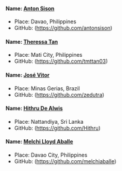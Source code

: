 #### Name: [Anton Sison](https://github.com/antonsison)

- Place: Davao, Philippines
- GitHub: (https://github.com/antonsison)

#### Name: [Theressa Tan](https://github.com/tmttan03)

- Place: Mati City, Philippines
- GitHub: (https://github.com/tmttan03)

#### Name: [José Vitor](https://github.com/zedutra)

- Place: Minas Gerias, Brazil
- GitHub: (https://github.com/zedutra)

#### Name: [Hithru De Alwis](https://github.com/Hithru)

- Place: Nattandiya, Sri Lanka
- GitHub: (https://github.com/Hithru)

#### Name: [Melchi Lloyd Aballe](https://github.com/melchiaballe)

- Place: Davao City, Philippines
- GitHub: (https://github.com/melchiaballe)
